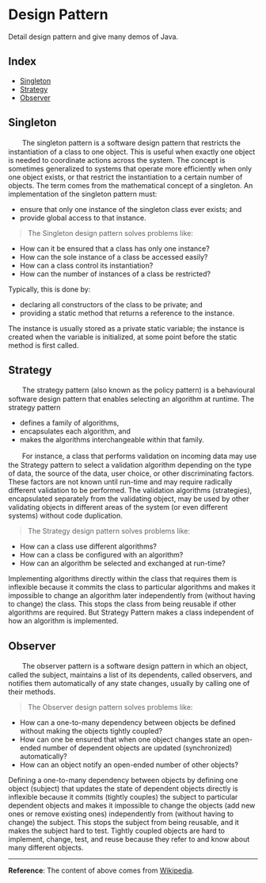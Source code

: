 # Design Pattern

Detail design pattern and give many demos of Java.
 
## Index

- [Singleton](#Singleton)
- [Strategy](#Strategy)
- [Observer](#Observer)


## Singleton

　　The singleton pattern is a software design pattern that restricts the instantiation of a class to one object. This is useful when exactly one object is needed to coordinate actions across the system. The concept is sometimes generalized to systems that operate more efficiently when only one object exists, or that restrict the instantiation to a certain number of objects. The term comes from the mathematical concept of a singleton. An implementation of the singleton pattern must:

- ensure that only one instance of the singleton class ever exists; and
- provide global access to that instance.

> The Singleton design pattern solves problems like:

- How can it be ensured that a class has only one instance?
- How can the sole instance of a class be accessed easily?
- How can a class control its instantiation?
- How can the number of instances of a class be restricted?

Typically, this is done by:

- declaring all constructors of the class to be private; and
- providing a static method that returns a reference to the instance.

The instance is usually stored as a private static variable; the instance is created when the variable is initialized, at some point before the static method is first called.



## Strategy

　　The strategy pattern (also known as the policy pattern) is a behavioural software design pattern that enables selecting an algorithm at runtime. The strategy pattern

- defines a family of algorithms,
- encapsulates each algorithm, and
- makes the algorithms interchangeable within that family.

　　For instance, a class that performs validation on incoming data may use the Strategy pattern to select a validation algorithm depending on the type of data, the source of the data, user choice, or other discriminating factors. These factors are not known until run-time and may require radically different validation to be performed. The validation algorithms (strategies), encapsulated separately from the validating object, may be used by other validating objects in different areas of the system (or even different systems) without code duplication.

> The Strategy design pattern solves problems like:

- How can a class use different algorithms?
- How can a class be configured with an algorithm?
- How can an algorithm be selected and exchanged at run-time?

Implementing algorithms directly within the class that requires them is inflexible because it commits the class to particular algorithms and makes it impossible to change an algorithm later independently from (without having to change) the class. This stops the class from being reusable if other algorithms are required. But Strategy Pattern makes a class independent of how an algorithm is implemented.

## Observer

　　The observer pattern is a software design pattern in which an object, called the subject, maintains a list of its dependents, called observers, and notifies them automatically of any state changes, usually by calling one of their methods.

> The Observer design pattern solves problems like:

- How can a one-to-many dependency between objects be defined without making the objects tightly coupled?
- How can one be ensured that when one object changes state an open-ended number of dependent objects are updated (synchronized) automatically?
- How can an object notify an open-ended number of other objects?

Defining a one-to-many dependency between objects by defining one object (subject) that updates the state of dependent objects directly is inflexible because it commits (tightly couples) the subject to particular dependent objects and makes it impossible to change the objects (add new ones or remove existing ones) independently from (without having to change) the subject. This stops the subject from being reusable, and it makes the subject hard to test. Tightly coupled objects are hard to implement, change, test, and reuse because they refer to and know about many different objects.









----------

**Reference**: The content of above comes from [Wikipedia](https://en.wikipedia.org/wiki/Design_pattern).
